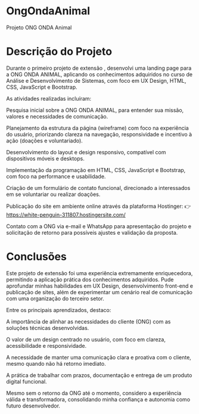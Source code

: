 # OngOndaAnimal
Projeto ONG ONDA Animal

# Descrição do Projeto 

Durante o primeiro projeto de extensão , desenvolvi uma landing page para a ONG ONDA ANIMAL, aplicando os conhecimentos adquiridos no curso de Análise e Desenvolvimento de Sistemas, com foco em UX Design, HTML, CSS, JavaScript e Bootstrap.

As atividades realizadas incluíram:

Pesquisa inicial sobre a ONG ONDA ANIMAL, para entender sua missão, valores e necessidades de comunicação.

Planejamento da estrutura da página (wireframe) com foco na experiência do usuário, priorizando clareza na navegação, responsividade e incentivo à ação (doações e voluntariado).

Desenvolvimento do layout e design responsivo, compatível com dispositivos móveis e desktops.

Implementação da programação em HTML, CSS, JavaScript e Bootstrap, com foco na performance e usabilidade.

Criação de um formulário de contato funcional, direcionado a interessados em se voluntariar ou realizar doações.

Publicação do site em ambiente online através da plataforma Hostinger: 👉 https://white-penguin-311807.hostingersite.com/

Contato com a ONG via e-mail e WhatsApp para apresentação do projeto e solicitação de retorno para possíveis ajustes e validação da proposta.


# Conclusões

Este projeto de extensão foi uma experiência extremamente enriquecedora, permitindo a aplicação prática dos conhecimentos adquiridos. Pude aprofundar minhas habilidades em UX Design, desenvolvimento front-end e publicação de sites, além de experimentar um cenário real de comunicação com uma organização do terceiro setor.

Entre os principais aprendizados, destaco:

A importância de alinhar as necessidades do cliente (ONG) com as soluções técnicas desenvolvidas.

O valor de um design centrado no usuário, com foco em clareza, acessibilidade e responsividade.

A necessidade de manter uma comunicação clara e proativa com o cliente, mesmo quando não há retorno imediato.

A prática de trabalhar com prazos, documentação e entrega de um produto digital funcional.

Mesmo sem o retorno da ONG até o momento, considero a experiência válida e transformadora, consolidando minha confiança e autonomia como futuro desenvolvedor.

